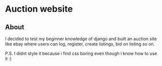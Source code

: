 # Auction website

## About
I decided to test my beginner knowledge of django and built an auction site like ebay where users can log, register, create listings, bid on listing so on.


P.S. I didnt style it because i find css boring even though i know how to use it :)